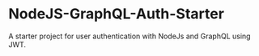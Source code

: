 # NodeJS-GraphQL-Auth-Starter
A starter project for user authentication with NodeJs and GraphQL using JWT.
